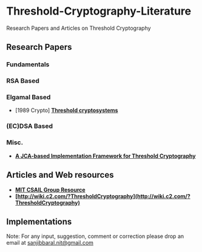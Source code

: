# Threshold-Cryptography-Literature
Research Papers and Articles on Threshold Cryptography

## Research Papers

### Fundamentals


### RSA Based


### Elgamal Based
- [1989 Crypto] **[Threshold cryptosystems](https://link.springer.com/content/pdf/10.1007%2F0-387-34805-0_28.pdf)**


### (EC)DSA Based

### Misc.

- **[A JCA-based Implementation Framework for Threshold Cryptography](https://www.acsac.org/2001/papers/42.pdf)**



## Articles and Web resources
- **[MIT CSAIL Group Resource](http://groups.csail.mit.edu/cis/cis-threshold.html)**
- **[http://wiki.c2.com/?ThresholdCryptography](http://wiki.c2.com/?ThresholdCryptography)**

## Implementations







Note: For any input, suggestion, comment or correction please drop an email at sanjibbaral.nit@gmail.com 
